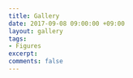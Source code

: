 ```yaml
---
title: Gallery
date: 2017-09-08 09:00:00 +09:00
layout: gallery
tags:
- Figures
excerpt: 
comments: false
---
```

